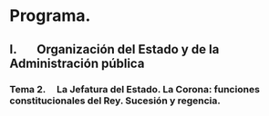 # Programa.

## **I.       Organización del Estado y de la Administración pública**
### **Tema 2.**     La Jefatura del Estado. La Corona: funciones constitucionales del Rey. Sucesión y regencia.
